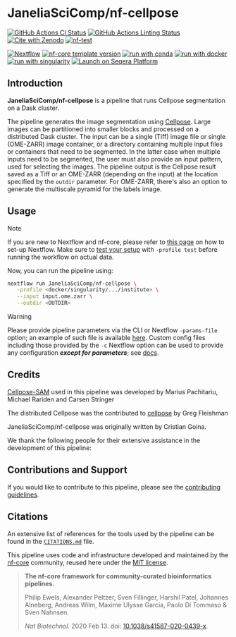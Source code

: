 # JaneliaSciComp/nf-cellpose

[![GitHub Actions CI Status](https://github.com/JaneliaSciComp/nf-cellpose/actions/workflows/nf-test.yml/badge.svg)](https://github.com/JaneliaSciComp/nf-cellpose/actions/workflows/nf-test.yml)
[![GitHub Actions Linting Status](https://github.com/JaneliaSciComp/nf-cellpose/actions/workflows/linting.yml/badge.svg)](https://github.com/JaneliaSciComp/nf-cellpose/actions/workflows/linting.yml)[![Cite with Zenodo](http://img.shields.io/badge/DOI-10.5281/zenodo.XXXXXXX-1073c8?labelColor=000000)](https://doi.org/10.5281/zenodo.XXXXXXX)
[![nf-test](https://img.shields.io/badge/unit_tests-nf--test-337ab7.svg)](https://www.nf-test.com)

[![Nextflow](https://img.shields.io/badge/version-%E2%89%A524.10.5-green?style=flat&logo=nextflow&logoColor=white&color=%230DC09D&link=https%3A%2F%2Fnextflow.io)](https://www.nextflow.io/)
[![nf-core template version](https://img.shields.io/badge/nf--core_template-3.3.2-green?style=flat&logo=nfcore&logoColor=white&color=%2324B064&link=https%3A%2F%2Fnf-co.re)](https://github.com/nf-core/tools/releases/tag/3.3.2)
[![run with conda](http://img.shields.io/badge/run%20with-conda-3EB049?labelColor=000000&logo=anaconda)](https://docs.conda.io/en/latest/)
[![run with docker](https://img.shields.io/badge/run%20with-docker-0db7ed?labelColor=000000&logo=docker)](https://www.docker.com/)
[![run with singularity](https://img.shields.io/badge/run%20with-singularity-1d355c.svg?labelColor=000000)](https://sylabs.io/docs/)
[![Launch on Seqera Platform](https://img.shields.io/badge/Launch%20%F0%9F%9A%80-Seqera%20Platform-%234256e7)](https://cloud.seqera.io/launch?pipeline=https://github.com/JaneliaSciComp/nf-cellpose)

## Introduction

**JaneliaSciComp/nf-cellpose** is a pipeline that runs Cellpose segmentation on a Dask cluster.

The pipeline generates the image segmentation using [Cellpose](https://github.com/MouseLand/cellpose). Large images can be partitioned into smaller blocks and processed on a distributed Dask cluster. The input can be a single (Tiff) image file or single (OME-ZARR) image container, or a directory containing multiple input files or containers that need to be segmented. In the latter case when multiple inputs need to be segmented, the user must also provide an input pattern, used for selecting the images. The pipeline output is the Cellpose result saved as a Tiff or an OME-ZARR (depending on the input) at the location specified by the `outdir` parameter. For OME-ZARR, there's also an option to generate the multiscale pyramid for the labels image.



## Usage

> [!NOTE]
> If you are new to Nextflow and nf-core, please refer to [this page](https://nf-co.re/docs/usage/installation) on how to set-up Nextflow. Make sure to [test your setup](https://nf-co.re/docs/usage/introduction#how-to-run-a-pipeline) with `-profile test` before running the workflow on actual data.

Now, you can run the pipeline using:

```bash
nextflow run JaneliaSciComp/nf-cellpose \
   -profile <docker/singularity/.../institute> \
   --input input.ome.zarr \
   --outdir <OUTDIR>
```

> [!WARNING]
> Please provide pipeline parameters via the CLI or Nextflow `-params-file` option; an example of such file is available [here](examples/segtest_sample.json). Custom config files including those provided by the `-c` Nextflow option can be used to provide any configuration _**except for parameters**_; see [docs](https://nf-co.re/docs/usage/getting_started/configuration#custom-configuration-files).

## Credits

[Cellpose-SAM](https://github.com/MouseLand/cellpose) used in this pipeline was developed by Marius Pachitariu, Michael Rariden and Carsen Stringer

The distributed Cellpose was the contributed to [cellpose](https://github.com/MouseLand/cellpose/pull/408) by Greg Fleishman

JaneliaSciComp/nf-cellpose was originally written by Cristian Goina.

We thank the following people for their extensive assistance in the development of this pipeline:


## Contributions and Support

If you would like to contribute to this pipeline, please see the [contributing guidelines](.github/CONTRIBUTING.md).

## Citations

An extensive list of references for the tools used by the pipeline can be found in the [`CITATIONS.md`](CITATIONS.md) file.

This pipeline uses code and infrastructure developed and maintained by the [nf-core](https://nf-co.re) community, reused here under the [MIT license](https://github.com/nf-core/tools/blob/main/LICENSE).

> **The nf-core framework for community-curated bioinformatics pipelines.**
>
> Philip Ewels, Alexander Peltzer, Sven Fillinger, Harshil Patel, Johannes Alneberg, Andreas Wilm, Maxime Ulysse Garcia, Paolo Di Tommaso & Sven Nahnsen.
>
> _Nat Biotechnol._ 2020 Feb 13. doi: [10.1038/s41587-020-0439-x](https://dx.doi.org/10.1038/s41587-020-0439-x).
